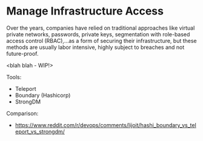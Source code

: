 # Manage Infrastructure Access

Over the years, companies have relied on traditional approaches like virtual private networks, passwords, private keys, segmentation with role-based access control (RBAC),...as a form of securing their infrastructure, but these methods are usually labor intensive, highly subject to breaches and not future-proof.

<blah blah - WIP!>

Tools:
- Teleport
- Boundary (Hashicorp)
- StrongDM

Comparison:

- <https://www.reddit.com/r/devops/comments/lijoit/hashi_boundary_vs_teleport_vs_strongdm/>
